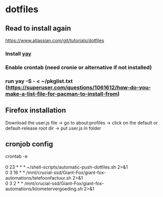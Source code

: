 # dotfiles

## Read to install again
https://www.atlassian.com/git/tutorials/dotfiles

### Install [yay](https://github.com/Jguer/yay?tab=readme-ov-file#installation)
### Enable crontab (need cronie or alternative if not installed)
### run yay -S - < ~/pkglist.txt (https://superuser.com/questions/1061612/how-do-you-make-a-list-file-for-pacman-to-install-from)

## Firefox installation
Download the user.js file -> go to about:profiles -> click on the default or default-release root dir -> put user.js in folder

## cronjob config
crontab -e\
\
0 23 * * * ~/shell-scripts/automatic-push-dotfiles.sh 2>&1\
0 3 16 * * /mnt/crucial-ssd/Giant-Fox/giant-fox-automations/telefoonfactuur.sh 2>&1\
0 3 2 * * /mnt/crucial-ssd/Giant-Fox/giant-fox-automations/kilometervergoeding.sh 2>&1
